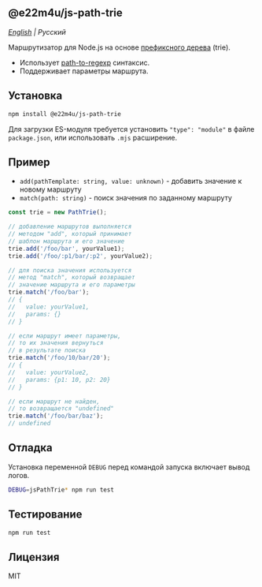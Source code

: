 ## @e22m4u/js-path-trie

*[English](./README.md) | Русский*

Маршрутизатор для Node.js на основе
[префиксного дерева](https://ru.wikipedia.org/wiki/Trie) (trie).

- Использует [path-to-regexp](https://github.com/pillarjs/path-to-regexp) синтаксис.
- Поддерживает параметры маршрута.

## Установка

```bash
npm install @e22m4u/js-path-trie
```

Для загрузки ES-модуля требуется установить `"type": "module"` в файле
`package.json`, или использовать `.mjs` расширение.

## Пример

- `add(pathTemplate: string, value: unknown)` - добавить значение к новому маршруту
- `match(path: string)` - поиск значения по заданному маршруту

```js
const trie = new PathTrie();

// добавление маршрутов выполняется
// методом "add", который принимает
// шаблон маршрута и его значение
trie.add('/foo/bar', yourValue1);
trie.add('/foo/:p1/bar/:p2', yourValue2);

// для поиска значения используется
// метод "match", который возвращает
// значение маршрута и его параметры
trie.match('/foo/bar');
// {
//   value: yourValue1,
//   params: {}
// }

// если маршрут имеет параметры,
// то их значения вернуться
// в результате поиска
trie.match('/foo/10/bar/20');
// {
//   value: yourValue2,
//   params: {p1: 10, p2: 20}
// }

// если маршрут не найден,
// то возвращается "undefined"
trie.match('/foo/bar/baz');
// undefined
```

## Отладка

Установка переменной `DEBUG` перед командой запуска включает вывод логов.

```bash
DEBUG=jsPathTrie* npm run test
```

## Тестирование

```bash
npm run test
```

## Лицензия

MIT
